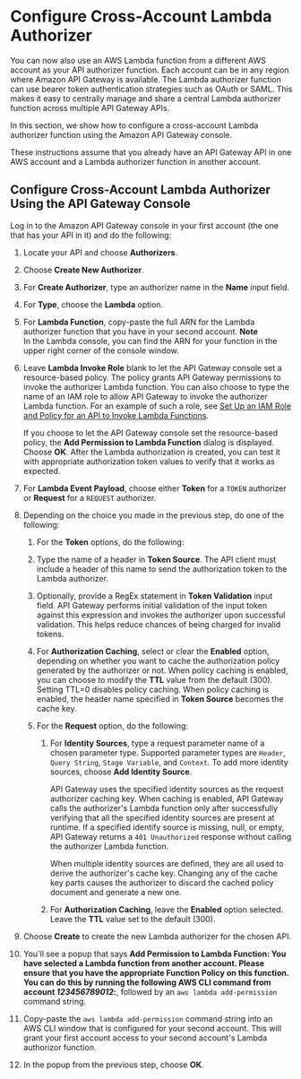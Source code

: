 # Configure Cross\-Account Lambda Authorizer<a name="apigateway-lambda-authorizer-cross-account-lambda-authorizer"></a>

You can now also use an AWS Lambda function from a different AWS account as your API authorizer function\. Each account can be in any region where Amazon API Gateway is available\. The Lambda authorizer function can use bearer token authentication strategies such as OAuth or SAML\. This makes it easy to centrally manage and share a central Lambda authorizer function across multiple API Gateway APIs\.

In this section, we show how to configure a cross\-account Lambda authorizer function using the Amazon API Gateway console\.

These instructions assume that you already have an API Gateway API in one AWS account and a Lambda authorizer function in another account\.

## Configure Cross\-Account Lambda Authorizer Using the API Gateway Console<a name="apigateway-cross-account-lambda-auth-configure-cross-account-authorizer"></a>

Log in to the Amazon API Gateway console in your first account \(the one that has your API in it\) and do the following:

1. Locate your API and choose **Authorizers**\.

1. Choose **Create New Authorizer**\. 

1. For **Create Authorizer**, type an authorizer name in the **Name** input field\. 

1. For **Type**, choose the **Lambda** option\. 

1. For **Lambda Function**, copy\-paste the full ARN for the Lambda authorizer function that you have in your second account\.
**Note**  
In the Lambda console, you can find the ARN for your function in the upper right corner of the console window\.

1.  Leave **Lambda Invoke Role** blank to let the API Gateway console set a resource\-based policy\. The policy grants API Gateway permissions to invoke the authorizer Lambda function\. You can also choose to type the name of an IAM role to allow API Gateway to invoke the authorizer Lambda function\. For an example of such a role, see [Set Up an IAM Role and Policy for an API to Invoke Lambda Functions](integrating-api-with-aws-services-lambda.md#api-as-lambda-proxy-setup-iam-role-policies)\. 

    If you choose to let the API Gateway console set the resource\-based policy, the **Add Permission to Lambda Function** dialog is displayed\. Choose **OK**\. After the Lambda authorization is created, you can test it with appropriate authorization token values to verify that it works as expected\. 

1. For **Lambda Event Payload**, choose either **Token** for a `TOKEN` authorizer or **Request** for a `REQUEST` authorizer\.

1. Depending on the choice you made in the previous step, do one of the following:

   1.  For the **Token** options, do the following: 

      1. Type the name of a header in **Token Source**\. The API client must include a header of this name to send the authorization token to the Lambda authorizer\. 

      1. Optionally, provide a RegEx statement in **Token Validation** input field\. API Gateway performs initial validation of the input token against this expression and invokes the authorizer upon successful validation\. This helps reduce chances of being charged for invalid tokens\.

      1. For **Authorization Caching**, select or clear the **Enabled** option, depending on whether you want to cache the authorization policy generated by the authorizer or not\. When policy caching is enabled, you can choose to modify the **TTL** value from the default \(300\)\. Setting TTL=0 disables policy caching\. When policy caching is enabled, the header name specified in **Token Source** becomes the cache key\.

   1. For the **Request** option, do the following:

      1. For **Identity Sources**, type a request parameter name of a chosen parameter type\. Supported parameter types are `Header`, `Query String`, `Stage Variable`, and `Context`\. To add more identity sources, choose **Add Identity Source**\. 

         API Gateway uses the specified identity sources as the request authorizer caching key\. When caching is enabled, API Gateway calls the authorizer's Lambda function only after successfully verifying that all the specified identity sources are present at runtime\. If a specified identify source is missing, null, or empty, API Gateway returns a `401 Unauthorized` response without calling the authorizer Lambda function\. 

         When multiple identity sources are defined, they are all used to derive the authorizer's cache key\. Changing any of the cache key parts causes the authorizer to discard the cached policy document and generate a new one\.

      1. For **Authorization Caching**, leave the **Enabled** option selected\. Leave the **TTL** value set to the default \(300\)\.

1. Choose **Create** to create the new Lambda authorizer for the chosen API\.

1. You'll see a popup that says **Add Permission to Lambda Function: You have selected a Lambda function from another account\. Please ensure that you have the appropriate Function Policy on this function\. You can do this by running the following AWS CLI command from account *123456789012*:**, followed by an `aws lambda add-permission` command string\.

1. Copy\-paste the `aws lambda add-permission` command string into an AWS CLI window that is configured for your second account\. This will grant your first account access to your second account's Lambda authorizor function\.

1. In the popup from the previous step, choose **OK**\.